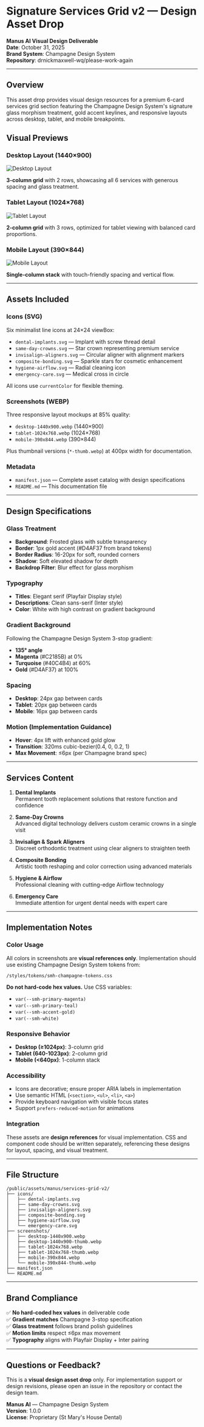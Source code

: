 # Signature Services Grid v2 — Design Asset Drop

**Manus AI Visual Design Deliverable**  
**Date**: October 31, 2025  
**Brand System**: Champagne Design System  
**Repository**: drnickmaxwell-wq/please-work-again

---

## Overview

This asset drop provides visual design resources for a premium 6-card services grid section featuring the Champagne Design System's signature glass morphism treatment, gold accent keylines, and responsive layouts across desktop, tablet, and mobile breakpoints.

## Visual Previews

### Desktop Layout (1440×900)
![Desktop Layout](screenshots/desktop-1440x900-thumb.webp)

**3-column grid** with 2 rows, showcasing all 6 services with generous spacing and glass treatment.

### Tablet Layout (1024×768)
![Tablet Layout](screenshots/tablet-1024x768-thumb.webp)

**2-column grid** with 3 rows, optimized for tablet viewing with balanced card proportions.

### Mobile Layout (390×844)
![Mobile Layout](screenshots/mobile-390x844-thumb.webp)

**Single-column stack** with touch-friendly spacing and vertical flow.

---

## Assets Included

### Icons (SVG)
Six minimalist line icons at 24×24 viewBox:

- `dental-implants.svg` — Implant with screw thread detail
- `same-day-crowns.svg` — Star crown representing premium service
- `invisalign-aligners.svg` — Circular aligner with alignment markers
- `composite-bonding.svg` — Sparkle stars for cosmetic enhancement
- `hygiene-airflow.svg` — Radial cleaning icon
- `emergency-care.svg` — Medical cross in circle

All icons use `currentColor` for flexible theming.

### Screenshots (WEBP)
Three responsive layout mockups at 85% quality:

- `desktop-1440x900.webp` (1440×900)
- `tablet-1024x768.webp` (1024×768)
- `mobile-390x844.webp` (390×844)

Plus thumbnail versions (`*-thumb.webp`) at 400px width for documentation.

### Metadata
- `manifest.json` — Complete asset catalog with design specifications
- `README.md` — This documentation file

---

## Design Specifications

### Glass Treatment
- **Background**: Frosted glass with subtle transparency
- **Border**: 1px gold accent (#D4AF37 from brand tokens)
- **Border Radius**: 16-20px for soft, rounded corners
- **Shadow**: Soft elevated shadow for depth
- **Backdrop Filter**: Blur effect for glass morphism

### Typography
- **Titles**: Elegant serif (Playfair Display style)
- **Descriptions**: Clean sans-serif (Inter style)
- **Color**: White with high contrast on gradient background

### Gradient Background
Following the Champagne Design System 3-stop gradient:
- **135° angle**
- **Magenta** (#C2185B) at 0%
- **Turquoise** (#40C4B4) at 60%
- **Gold** (#D4AF37) at 100%

### Spacing
- **Desktop**: 24px gap between cards
- **Tablet**: 20px gap between cards
- **Mobile**: 16px gap between cards

### Motion (Implementation Guidance)
- **Hover**: 4px lift with enhanced gold glow
- **Transition**: 320ms cubic-bezier(0.4, 0, 0.2, 1)
- **Max Movement**: ≤6px (per Champagne brand spec)

---

## Services Content

1. **Dental Implants**  
   Permanent tooth replacement solutions that restore function and confidence

2. **Same-Day Crowns**  
   Advanced digital technology delivers custom ceramic crowns in a single visit

3. **Invisalign & Spark Aligners**  
   Discreet orthodontic treatment using clear aligners to straighten teeth

4. **Composite Bonding**  
   Artistic tooth reshaping and color correction using advanced materials

5. **Hygiene & Airflow**  
   Professional cleaning with cutting-edge Airflow technology

6. **Emergency Care**  
   Immediate attention for urgent dental needs with expert care

---

## Implementation Notes

### Color Usage
All colors in screenshots are **visual references only**. Implementation should use existing Champagne Design System tokens from:
```
/styles/tokens/smh-champagne-tokens.css
```

**Do not hard-code hex values.** Use CSS variables:
- `var(--smh-primary-magenta)`
- `var(--smh-primary-teal)`
- `var(--smh-accent-gold)`
- `var(--smh-white)`

### Responsive Behavior
- **Desktop (≥1024px)**: 3-column grid
- **Tablet (640-1023px)**: 2-column grid
- **Mobile (<640px)**: 1-column stack

### Accessibility
- Icons are decorative; ensure proper ARIA labels in implementation
- Use semantic HTML (`<section>`, `<ul>`, `<li>`, `<a>`)
- Provide keyboard navigation with visible focus states
- Support `prefers-reduced-motion` for animations

### Integration
These assets are **design references** for visual implementation. CSS and component code should be written separately, referencing these designs for layout, spacing, and visual treatment.

---

## File Structure

```
/public/assets/manus/services-grid-v2/
├── icons/
│   ├── dental-implants.svg
│   ├── same-day-crowns.svg
│   ├── invisalign-aligners.svg
│   ├── composite-bonding.svg
│   ├── hygiene-airflow.svg
│   └── emergency-care.svg
├── screenshots/
│   ├── desktop-1440x900.webp
│   ├── desktop-1440x900-thumb.webp
│   ├── tablet-1024x768.webp
│   ├── tablet-1024x768-thumb.webp
│   ├── mobile-390x844.webp
│   └── mobile-390x844-thumb.webp
├── manifest.json
└── README.md
```

---

## Brand Compliance

✅ **No hard-coded hex values** in deliverable code  
✅ **Gradient matches** Champagne 3-stop specification  
✅ **Glass treatment** follows brand polish guidelines  
✅ **Motion limits** respect ≤6px max movement  
✅ **Typography** aligns with Playfair Display + Inter pairing  

---

## Questions or Feedback?

This is a **visual design asset drop** only. For implementation support or design revisions, please open an issue in the repository or contact the design team.

**Manus AI** — Champagne Design System  
**Version**: 1.0.0  
**License**: Proprietary (St Mary's House Dental)
